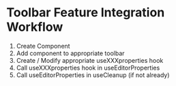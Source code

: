 # Toolbar Feature Integration Workflow

1. Create Component
2. Add component to appropriate toolbar
3. Create / Modify appropriate useXXXproperties hook
4. Call useXXXproperties hook in useEditorProperties
5. Call useEditorProperties in useCleanup (if not already)
